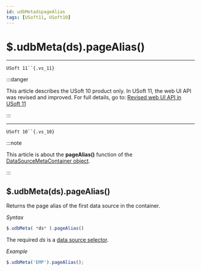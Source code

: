 ```yaml
---
id: udbMetadspageAlias
tags: [USoft11, USoft10]
---
```

# $.udbMeta(ds).pageAlias()



----

`USoft 11``{.vs_11}`


:::danger

This article describes the USoft 10 product only.
In USoft 11, the web UI API was revised and improved. For full details, go to:
[Revised web UI API in USoft 11](/docs/Web_and_app_UIs/UDB_udb/Revised_web_UI_API_in_USoft_11.md)

:::

----

`USoft 10``{.vs_10}`


:::note

This article is about the **pageAlias()** function of the [DataSourceMetaContainer object](/docs/Web_and_app_UIs/UDB_DataSourceMetaContainer).

:::

## **$.udbMeta(ds).pageAlias()**

Returns the page alias of the first data source in the container.

*Syntax*

```js
$.udbMeta( *ds* ).pageAlias()
```

The required *ds* is a [data source selector](/docs/Web_and_app_UIs/UDB_DataSourceMetaContainer/UDB_DataSourceMetaContainer_object.md).

*Example*

```js
$.udbMeta('EMP').pageAlias();
```

 